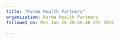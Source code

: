 ```yaml
---
title: "Karma Health Partners"
organization: Karma Health Partners
followed_on: Mon Jan 26 20:46:46 UTC 2015

---
```

